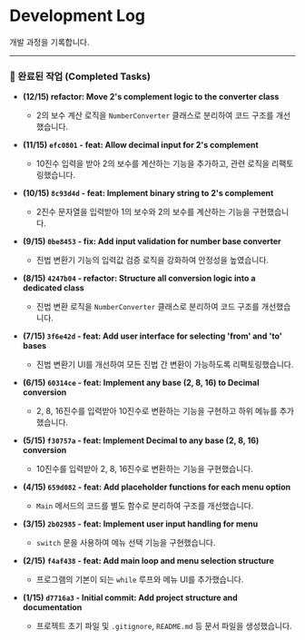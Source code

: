 # Development Log

개발 과정을 기록합니다.

---

### 📜 완료된 작업 (Completed Tasks)

- **(12/15) refactor: Move 2's complement logic to the converter class**
  - 2의 보수 계산 로직을 `NumberConverter` 클래스로 분리하여 코드 구조를 개선했습니다.

- **(11/15) `efc0801` - feat: Allow decimal input for 2's complement**
  - 10진수 입력을 받아 2의 보수를 계산하는 기능을 추가하고, 관련 로직을 리팩토링했습니다.

- **(10/15) `8c93d4d` - feat: Implement binary string to 2's complement**
  - 2진수 문자열을 입력받아 1의 보수와 2의 보수를 계산하는 기능을 구현했습니다.

- **(9/15) `0be8453` - fix: Add input validation for number base converter**
  - 진법 변환기 기능의 입력값 검증 로직을 강화하여 안정성을 높였습니다.

- **(8/15) `4247b04` - refactor: Structure all conversion logic into a dedicated class**
  - 진법 변환 로직을 `NumberConverter` 클래스로 분리하여 코드 구조를 개선했습니다.

- **(7/15) `3f6e42d` - feat: Add user interface for selecting 'from' and 'to' bases**
  - 진법 변환기 UI를 개선하여 모든 진법 간 변환이 가능하도록 리팩토링했습니다.

- **(6/15) `60314ce` - feat: Implement any base (2, 8, 16) to Decimal conversion**
  - 2, 8, 16진수를 입력받아 10진수로 변환하는 기능을 구현하고 하위 메뉴를 추가했습니다.

- **(5/15) `f30757a` - feat: Implement Decimal to any base (2, 8, 16) conversion**
  - 10진수를 입력받아 2, 8, 16진수로 변환하는 기능을 구현했습니다.

- **(4/15) `659d082` - feat: Add placeholder functions for each menu option**
  - `Main` 메서드의 코드를 별도 함수로 분리하여 구조를 개선했습니다.

- **(3/15) `2b02985` - feat: Implement user input handling for menu**
  - `switch` 문을 사용하여 메뉴 선택 기능을 구현했습니다.

- **(2/15) `f4af438` - feat: Add main loop and menu selection structure**
  - 프로그램의 기본이 되는 `while` 루프와 메뉴 UI를 추가했습니다.

- **(1/15) `d7716a3` - Initial commit: Add project structure and documentation**
  - 프로젝트 초기 파일 및 `.gitignore`, `README.md` 등 문서 파일을 생성했습니다.
